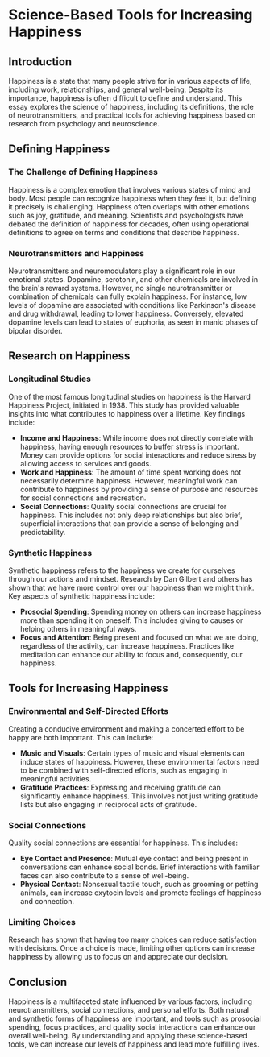 # Science-Based Tools for Increasing Happiness

## Introduction

Happiness is a state that many people strive for in various aspects of life, including work, relationships, and general well-being. Despite its importance, happiness is often difficult to define and understand. This essay explores the science of happiness, including its definitions, the role of neurotransmitters, and practical tools for achieving happiness based on research from psychology and neuroscience.

## Defining Happiness

### The Challenge of Defining Happiness

Happiness is a complex emotion that involves various states of mind and body. Most people can recognize happiness when they feel it, but defining it precisely is challenging. Happiness often overlaps with other emotions such as joy, gratitude, and meaning. Scientists and psychologists have debated the definition of happiness for decades, often using operational definitions to agree on terms and conditions that describe happiness.

### Neurotransmitters and Happiness

Neurotransmitters and neuromodulators play a significant role in our emotional states. Dopamine, serotonin, and other chemicals are involved in the brain's reward systems. However, no single neurotransmitter or combination of chemicals can fully explain happiness. For instance, low levels of dopamine are associated with conditions like Parkinson's disease and drug withdrawal, leading to lower happiness. Conversely, elevated dopamine levels can lead to states of euphoria, as seen in manic phases of bipolar disorder.

## Research on Happiness

### Longitudinal Studies

One of the most famous longitudinal studies on happiness is the Harvard Happiness Project, initiated in 1938. This study has provided valuable insights into what contributes to happiness over a lifetime. Key findings include:

- **Income and Happiness**: While income does not directly correlate with happiness, having enough resources to buffer stress is important. Money can provide options for social interactions and reduce stress by allowing access to services and goods.
- **Work and Happiness**: The amount of time spent working does not necessarily determine happiness. However, meaningful work can contribute to happiness by providing a sense of purpose and resources for social connections and recreation.
- **Social Connections**: Quality social connections are crucial for happiness. This includes not only deep relationships but also brief, superficial interactions that can provide a sense of belonging and predictability.

### Synthetic Happiness

Synthetic happiness refers to the happiness we create for ourselves through our actions and mindset. Research by Dan Gilbert and others has shown that we have more control over our happiness than we might think. Key aspects of synthetic happiness include:

- **Prosocial Spending**: Spending money on others can increase happiness more than spending it on oneself. This includes giving to causes or helping others in meaningful ways.
- **Focus and Attention**: Being present and focused on what we are doing, regardless of the activity, can increase happiness. Practices like meditation can enhance our ability to focus and, consequently, our happiness.

## Tools for Increasing Happiness

### Environmental and Self-Directed Efforts

Creating a conducive environment and making a concerted effort to be happy are both important. This can include:

- **Music and Visuals**: Certain types of music and visual elements can induce states of happiness. However, these environmental factors need to be combined with self-directed efforts, such as engaging in meaningful activities.
- **Gratitude Practices**: Expressing and receiving gratitude can significantly enhance happiness. This involves not just writing gratitude lists but also engaging in reciprocal acts of gratitude.

### Social Connections

Quality social connections are essential for happiness. This includes:

- **Eye Contact and Presence**: Mutual eye contact and being present in conversations can enhance social bonds. Brief interactions with familiar faces can also contribute to a sense of well-being.
- **Physical Contact**: Nonsexual tactile touch, such as grooming or petting animals, can increase oxytocin levels and promote feelings of happiness and connection.

### Limiting Choices

Research has shown that having too many choices can reduce satisfaction with decisions. Once a choice is made, limiting other options can increase happiness by allowing us to focus on and appreciate our decision.

## Conclusion

Happiness is a multifaceted state influenced by various factors, including neurotransmitters, social connections, and personal efforts. Both natural and synthetic forms of happiness are important, and tools such as prosocial spending, focus practices, and quality social interactions can enhance our overall well-being. By understanding and applying these science-based tools, we can increase our levels of happiness and lead more fulfilling lives.